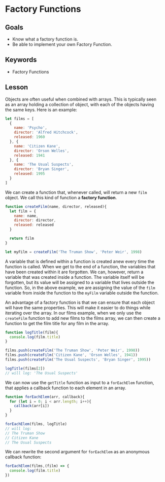 # Factory Functions

## Goals 
* Know what a factory function is. 
* Be able to implement your own Factory Function. 

## Keywords

* Factory Functions

## Lesson

Objects are often useful when combined with arrays. This is typically seen as an array holding a collection of object, with each of the objects having the same keys. Here is an example:
```js
let films = [
  {
    name: 'Psycho',
    director: 'Alfred Hitchcock',
    released: 1960
  }, {
    name: 'Citizen Kane',
    director: 'Orson Welles',
    released: 1941
  }, {
    name: 'The Usual Suspects',
    director: 'Bryan Singer',
    released: 1995
  }
]
```

We can create a function that, whenever called, will return a new `film` object. We call this kind of function a **factory function**.

```js
function createFilm(name, director, released){
  let film = {
    name: name,
    director: director,
    released: released
  }

  return film
}

let myFilm = createFilm('The Truman Show', 'Peter Weir', 1998)
```

A variable that is defined within a function is created anew every time the function is called. When we get to the end of a function, the variables that have been created within it are forgotten. We can, however, return a variable that was created inside a function. The variable itself will be forgotten, but its value will be assigned to a variable that lives outside the function. So, in the above example, we are assigning the value of the `film` variable from inside the function to the `myFilm` variable outside the function.

An advantage of a factory function is that we can ensure that each object will have the same properties. This will make it easier to do things while iterating over the array. In our films example, when we only use the `createFilm` function to add new films to the films array, we can then create a function to get the film title for any film in the array.

```js
function logTitle(film){
  console.log(film.title)
}

films.push(createFilm('The Truman Show', 'Peter Weir', 1998))
films.push(createFilm('Citizen Kane', 'Orson Welles', 1941))
films.push(createFilm('The Usual Suspects', 'Bryan Singer', 1995))

logTitle(films[2])
// will log: 'The Usual Suspects'
```

We can now use the `getTitle` function as input to a `forEachElem` function, that applies a callback function to each element in an array.

```js
function forEachElem(arr, callback){
  for (let i = 0; i < arr.length; i++){
    callback(arr[i])
  }
}

forEachElem(films, logTitle)
// will log:
// The Truman Show
// Citizen Kane
// The Usual Suspects
```

We can rewrite the second argument for `forEachElem` as an anonymous callback function:

```js
forEachElem(films,(film) => {
  console.log(film.title)
})
```


